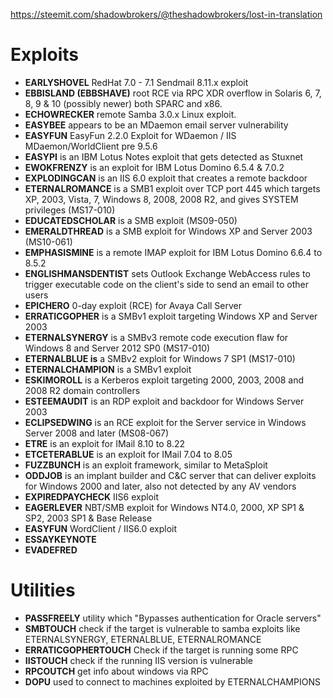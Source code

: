 https://steemit.com/shadowbrokers/@theshadowbrokers/lost-in-translation

# Exploits

- **EARLYSHOVEL** RedHat 7.0 - 7.1 Sendmail 8.11.x exploit 
- **EBBISLAND (EBBSHAVE)** root RCE via RPC XDR overflow in Solaris 6, 7, 8, 9 & 10 (possibly newer) both SPARC and x86.
- **ECHOWRECKER** remote Samba 3.0.x Linux exploit. 
- **EASYBEE** appears to be an MDaemon email server vulnerability
- **EASYFUN** EasyFun 2.2.0 Exploit for WDaemon / IIS MDaemon/WorldClient pre 9.5.6
- **EASYPI** is an IBM Lotus Notes exploit  that gets detected as Stuxnet 
- **EWOKFRENZY** is an exploit for IBM Lotus Domino 6.5.4 & 7.0.2
- **EXPLODINGCAN** is an IIS 6.0 exploit that creates a remote backdoor
- **ETERNALROMANCE** is a SMB1 exploit over TCP port 445 which targets XP, 2003, Vista, 7, Windows 8, 2008, 2008 R2, and gives SYSTEM privileges (MS17-010)
- **EDUCATEDSCHOLAR** is a SMB exploit (MS09-050)
- **EMERALDTHREAD** is a SMB exploit for Windows XP and Server 2003 (MS10-061)
- **EMPHASISMINE** is a remote IMAP exploit for IBM Lotus Domino 6.6.4 to 8.5.2
- **ENGLISHMANSDENTIST** sets Outlook Exchange WebAccess rules to trigger executable code on the client's side to send an email to other users
- **EPICHERO** 0-day exploit (RCE) for Avaya Call Server
- **ERRATICGOPHER** is a SMBv1 exploit targeting Windows XP and Server 2003 
- **ETERNALSYNERGY** is a SMBv3 remote code execution flaw  for Windows 8 and Server 2012 SP0 (MS17-010)
- **ETERNALBLUE is** a SMBv2 exploit for Windows 7 SP1 (MS17-010)
- **ETERNALCHAMPION** is a SMBv1 exploit
- **ESKIMOROLL** is a Kerberos exploit targeting 2000, 2003, 2008 and 2008 R2 domain controllers
- **ESTEEMAUDIT** is an RDP exploit and backdoor for Windows Server 2003
- **ECLIPSEDWING** is an RCE exploit for the Server service in Windows Server 2008 and later (MS08-067)
- **ETRE** is an exploit for IMail 8.10 to 8.22 
- **ETCETERABLUE** is an exploit for IMail 7.04 to 8.05
- **FUZZBUNCH** is an exploit framework, similar to MetaSploit
- **ODDJOB** is an implant builder and C&C server that can deliver exploits for Windows 2000 and later, also not detected by any AV vendors 
- **EXPIREDPAYCHECK** IIS6 exploit
- **EAGERLEVER** NBT/SMB exploit for Windows NT4.0, 2000, XP SP1 & SP2, 2003 SP1 & Base Release
- **EASYFUN** WordClient / IIS6.0 exploit
- **ESSAYKEYNOTE** 
- **EVADEFRED**


# Utilities

- **PASSFREELY** utility which "Bypasses authentication for Oracle servers"
- **SMBTOUCH** check if the target is vulnerable to samba exploits like ETERNALSYNERGY, ETERNALBLUE, ETERNALROMANCE 
- **ERRATICGOPHERTOUCH**  Check if the target is running some RPC
- **IISTOUCH** check if the running IIS version is vulnerable
- **RPCOUTCH** get info about windows via RPC
- **DOPU** used to connect to machines exploited by ETERNALCHAMPIONS
